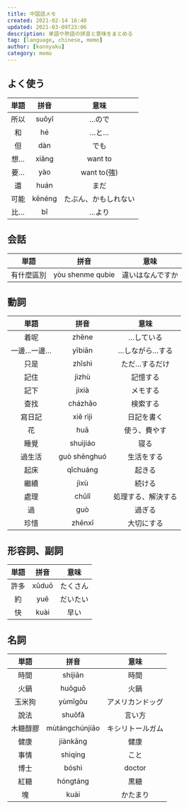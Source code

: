 ```yaml
---
title: 中国語メモ
created: 2021-02-14 16:40
updated: 2021-03-09T23:06
description: 単語や熟語の拼音と意味をまとめる
tag: [language, chinese, memo]
author: [konnyaku]
category: memo
---
```


## よく使う

| 単語 |  拼音  |         意味         |
| :--: | :----: | :------------------: |
| 所以 | suǒyǐ  |        …ので         |
|  和  |   hé   |         …と…         |
|  但  |  dàn   |         でも         |
| 想…  | xiǎng  |       want to        |
| 要…  |  yào   |     want to(強)      |
|  還  |  huán  |         まだ         |
| 可能 | kěnéng | たぶん、かもしれない |
| 比…  |   bǐ   |        …より         |

## 会話

|    単語    |       拼音       |       意味       |
| :--------: | :--------------: | :--------------: |
| 有什麼區別 | yòu shenme qubie | 違いはなんですか |

## 動詞

|    単語    |     拼音     |        意味        |
| :--------: | :----------: | :----------------: |
|    着呢    |    zhēne     |     …している      |
| 一邊…一邊… |    yībiān    |   …しながら…する   |
|    只是    |    zhǐshì    |   ただ…するだけ    |
|    記住    |    jìzhù     |      記憶する      |
|    記下    |    jìxià     |      メモする      |
|    查找    |   cházhǎo    |      検索する      |
|   寫日記   |   xiě rìjì   |     日記を書く     |
|     花     |     huā      |    使う、費やす    |
|    睡覺    |   shuìjiáo   |        寝る        |
|   過生活   | guò shēnghuó |     生活をする     |
|    起床    |   qǐchuáng   |       起きる       |
|    繼續    |     jìxù     |       続ける       |
|    處理    |    chǔlǐ     | 処理する、解決する |
|     過     |     guò      |       過ぎる       |
|    珍惜    |    zhēnxī    |     大切にする     |

## 形容詞、副詞

| 単語 | 拼音  |   意味   |
| :--: | :---: | :------: |
| 許多 | xǔduō | たくさん |
|  約  |  yuē  | だいたい |
|  快  | kuài  |   早い   |

## 名詞

|   単語   |      拼音      |       意味       |
| :------: | :------------: | :--------------: |
|   時間   |    shíjiān     |       時間       |
|   火鍋   |     huǒguō     |       火鍋       |
|  玉米狗  |    yùmǐgǒu     | アメリカンドッグ |
|   說法   |     shuōfǎ     |      言い方      |
| 木糖醇膠 | mùtángchúnjiāo | キシリトールガム |
|   健康   |    jiànkāng    |       健康       |
|   事情   |    shìqíng     |       こと       |
|   博士   |     bóshì      |      doctor      |
|   紅糖   |    hóngtáng    |       黒糖       |
|    塊    |      kuài      |     かたまり     |
